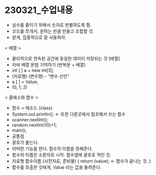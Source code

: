 # 230321_수업내용

- 실수를 줄이기 위해서 숫자로 판별하도록 함.
- 코드를 쪼개서, 원하는 만큼 만들고 조합할 것.
- 얕게, 집중적으로 잘 사용하자.

< 배열 >

- 물리적으로 연속된 공간에 동일한 데이터 저장되는 것 [배열]
- 자바 배열 문법 기억하기 (반복문 + 배열)
- int [ ]         a       = new int[3];
- (자료형) (변수명) - “변수 선언”
- a [ ] = Value;
- (0, 1, 2)

< 클래스와 함수 >

- 함수 = 메소드 (class)
- System.out.println(); ← 또한 다른곳에서 참조해서 쓰는 함수
- scanner.nextInt();
- random.nextInt(10)+1;
- main();
- 공통점
- 괄호가 붙는다.
- 어떠한 기능을 한다. 함수의 이름을 정해준다.
- 함수의 이름은 소문자로 시작. 함수옆에 괄호로 적인 것.
- 자료형 함수이름 (사전자료, 준비물) {
   return (value); ← 함수가 끝나는 것.
}
- 함수를 호출한 것에게, Value 라는 값을 돌려준다.